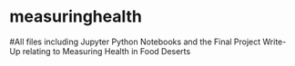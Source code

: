 # measuringhealth
#All files including Jupyter Python Notebooks and the Final Project Write-Up relating to Measuring Health in Food Deserts
